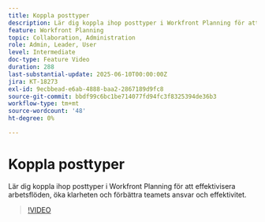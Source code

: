 ```yaml
---
title: Koppla posttyper
description: Lär dig koppla ihop posttyper i Workfront Planning för att effektivisera arbetsflöden, öka klarheten och förbättra teamets ansvar och effektivitet. ​
feature: Workfront Planning
topic: Collaboration, Administration
role: Admin, Leader, User
level: Intermediate
doc-type: Feature Video
duration: 288
last-substantial-update: 2025-06-10T00:00:00Z
jira: KT-18273
exl-id: 9ecbbead-e6ab-4888-baa2-2867189d9fc8
source-git-commit: bbdf99c6bc1be714077fd94fc3f8325394de36b3
workflow-type: tm+mt
source-wordcount: '48'
ht-degree: 0%

---
```


# Koppla posttyper

Lär dig koppla ihop posttyper i Workfront Planning för att effektivisera arbetsflöden, öka klarheten och förbättra teamets ansvar och effektivitet. &#x200B;

>[!VIDEO](https://video.tv.adobe.com/v/3463796/?learn=on&enablevpops=1)
